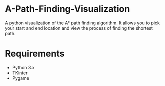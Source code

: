 # A-Path-Finding-Visualization
A python visualization of the A* path finding algorithm. It allows you to pick your start and end location and view the process of finding the shortest path.

# Requirements
- Python 3.x
- TKinter
- Pygame


